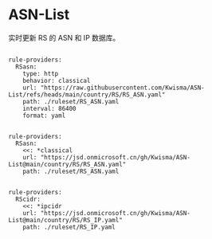 
# ASN-List

实时更新 RS 的 ASN 和 IP 数据库。

<pre><code class="language-javascript">
rule-providers:
  RSasn:
    type: http
    behavior: classical
    url: "https://raw.githubusercontent.com/Kwisma/ASN-List/refs/heads/main/country/RS/RS_ASN.yaml"
    path: ./ruleset/RS_ASN.yaml
    interval: 86400
    format: yaml
</code></pre>

<pre><code class="language-javascript">
rule-providers:
  RSasn:
    <<: *classical
    url: "https://jsd.onmicrosoft.cn/gh/Kwisma/ASN-List@main/country/RS/RS_ASN.yaml"
    path: ./ruleset/RS_ASN.yaml
</code></pre>

<pre><code class="language-javascript">
rule-providers:
  RScidr:
    <<: *ipcidr
    url: "https://jsd.onmicrosoft.cn/gh/Kwisma/ASN-List@main/country/RS/RS_IP.yaml"
    path: ./ruleset/RS_IP.yaml
</code></pre>